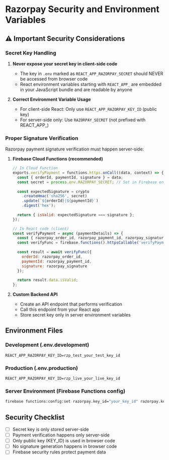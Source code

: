 # Razorpay Security and Environment Variables

## ⚠️ Important Security Considerations

### Secret Key Handling

1. **Never expose your secret key in client-side code**
   - The key in `.env` marked as `REACT_APP_RAZORPAY_SECRET` should NEVER be accessed from browser code
   - React environment variables starting with `REACT_APP_` are embedded in your JavaScript bundle and are readable by anyone

2. **Correct Environment Variable Usage**
   - For client-side React: Only use `REACT_APP_RAZORPAY_KEY_ID` (public key)
   - For server-side only: Use `RAZORPAY_SECRET` (not prefixed with REACT_APP_)

### Proper Signature Verification

Razorpay payment signature verification must happen server-side:

1. **Firebase Cloud Functions (recommended)**
   ```javascript
   // In Cloud Function
   exports.verifyPayment = functions.https.onCall((data, context) => {
     const { orderId, paymentId, signature } = data;
     const secret = process.env.RAZORPAY_SECRET; // Set in Firebase environment
     
     const expectedSignature = crypto
       .createHmac('sha256', secret)
       .update(`${orderId}|${paymentId}`)
       .digest('hex');
     
     return { isValid: expectedSignature === signature };
   });
   
   // In React code (client)
   const verifyPayment = async (paymentDetails) => {
     const { razorpay_order_id, razorpay_payment_id, razorpay_signature } = paymentDetails;
     const verifyFunc = firebase.functions().httpsCallable('verifyPayment');
     
     const result = await verifyFunc({
       orderId: razorpay_order_id,
       paymentId: razorpay_payment_id,
       signature: razorpay_signature
     });
     
     return result.data.isValid;
   };
   ```

2. **Custom Backend API**
   - Create an API endpoint that performs verification
   - Call this endpoint from your React app
   - Store secret key only in server environment variables

## Environment Files

### Development (.env.development)
```
REACT_APP_RAZORPAY_KEY_ID=rzp_test_your_test_key_id
```

### Production (.env.production)
```
REACT_APP_RAZORPAY_KEY_ID=rzp_live_your_live_key_id
```

### Server Environment (Firebase Functions config)
```bash
firebase functions:config:set razorpay.key_id="your_key_id" razorpay.key_secret="your_secret_key"
```

## Security Checklist

- [ ] Secret key is only stored server-side
- [ ] Payment verification happens only server-side
- [ ] Only public key (KEY_ID) is used in browser code
- [ ] No signature generation happens in browser code
- [ ] Firebase security rules protect payment data
